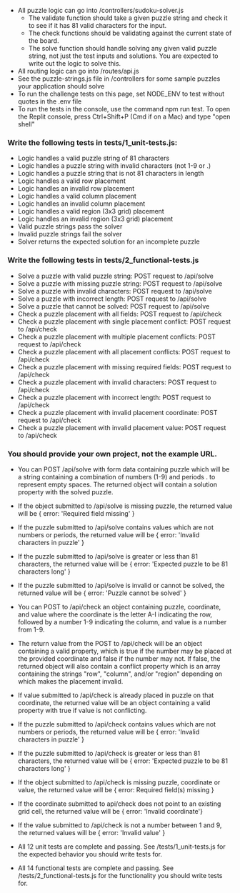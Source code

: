 - All puzzle logic can go into /controllers/sudoku-solver.js
   - The validate function should take a given puzzle string and check it to see if it has 81 valid characters for the input.
   - The check functions should be validating against the current state of the board.
   - The solve function should handle solving any given valid puzzle string, not just the test inputs and solutions. You are expected to write out the logic to solve this.
- All routing logic can go into /routes/api.js
- See the puzzle-strings.js file in /controllers for some sample puzzles your application should solve
- To run the challenge tests on this page, set NODE_ENV to test without quotes in the .env file
- To run the tests in the console, use the command npm run test. To open the Replit console, press Ctrl+Shift+P (Cmd if on a Mac) and type "open shell"

### Write the following tests in tests/1_unit-tests.js:

- Logic handles a valid puzzle string of 81 characters
- Logic handles a puzzle string with invalid characters (not 1-9 or .)
- Logic handles a puzzle string that is not 81 characters in length
- Logic handles a valid row placement
- Logic handles an invalid row placement
- Logic handles a valid column placement
- Logic handles an invalid column placement
- Logic handles a valid region (3x3 grid) placement
- Logic handles an invalid region (3x3 grid) placement
- Valid puzzle strings pass the solver
- Invalid puzzle strings fail the solver
- Solver returns the expected solution for an incomplete puzzle

### Write the following tests in tests/2_functional-tests.js

- Solve a puzzle with valid puzzle string: POST request to /api/solve
- Solve a puzzle with missing puzzle string: POST request to /api/solve
- Solve a puzzle with invalid characters: POST request to /api/solve
- Solve a puzzle with incorrect length: POST request to /api/solve
- Solve a puzzle that cannot be solved: POST request to /api/solve
- Check a puzzle placement with all fields: POST request to /api/check
- Check a puzzle placement with single placement conflict: POST request to /api/check
- Check a puzzle placement with multiple placement conflicts: POST request to /api/check
- Check a puzzle placement with all placement conflicts: POST request to /api/check
- Check a puzzle placement with missing required fields: POST request to /api/check
- Check a puzzle placement with invalid characters: POST request to /api/check
- Check a puzzle placement with incorrect length: POST request to /api/check
- Check a puzzle placement with invalid placement coordinate: POST request to /api/check
- Check a puzzle placement with invalid placement value: POST request to /api/check


### You should provide your own project, not the example URL.

- You can POST /api/solve with form data containing puzzle which will be a string containing a combination of numbers (1-9) and periods . to represent empty spaces. The returned object will contain a solution property with the solved puzzle.

- If the object submitted to /api/solve is missing puzzle, the returned value will be { error: 'Required field missing' }

- If the puzzle submitted to /api/solve contains values which are not numbers or periods, the returned value will be { error: 'Invalid characters in puzzle' }

- If the puzzle submitted to /api/solve is greater or less than 81 characters, the returned value will be { error: 'Expected puzzle to be 81 characters long' }

- If the puzzle submitted to /api/solve is invalid or cannot be solved, the returned value will be { error: 'Puzzle cannot be solved' }

- You can POST to /api/check an object containing puzzle, coordinate, and value where the coordinate is the letter A-I indicating the row, followed by a number 1-9 indicating the column, and value is a number from 1-9.

- The return value from the POST to /api/check will be an object containing a valid property, which is true if the number may be placed at the provided coordinate and false if the number may not. If false, the returned object will also contain a conflict property which is an array containing the strings "row", "column", and/or "region" depending on which makes the placement invalid.

- If value submitted to /api/check is already placed in puzzle on that coordinate, the returned value will be an object containing a valid property with true if value is not conflicting.

- If the puzzle submitted to /api/check contains values which are not numbers or periods, the returned value will be { error: 'Invalid characters in puzzle' }

- If the puzzle submitted to /api/check is greater or less than 81 characters, the returned value will be { error: 'Expected puzzle to be 81 characters long' }

- If the object submitted to /api/check is missing puzzle, coordinate or value, the returned value will be { error: Required field(s) missing }

- If the coordinate submitted to api/check does not point to an existing grid cell, the returned value will be { error: 'Invalid coordinate'}

- If the value submitted to /api/check is not a number between 1 and 9, the returned values will be { error: 'Invalid value' }

- All 12 unit tests are complete and passing. See /tests/1_unit-tests.js for the expected behavior you should write tests for.

- All 14 functional tests are complete and passing. See /tests/2_functional-tests.js for the functionality you should write tests for.


